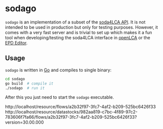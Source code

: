 # sodago
`sodago` is an implementation of a subset of the [soda4LCA
API](https://bitbucket.org/okusche/soda4lca). It is not intended to be used in
production but only for testing purposes. However, it comes with a very fast
server and is trivial to set up which makes it a fun tool when
developing/testing the soda4LCA interface in
[openLCA](https://github.com/GreenDelta/olca-app) or the [EPD
Editor](https://github.com/GreenDelta/epd-editor). 

## Usage
`sodago` is written in [Go](https://golang.org) and compiles to single binary:

```bash
cd sodago
go build  # compile it
./sodago  # run it
```

After this you just need to start the `sodago` executable.

http://localhost/resource/flows/a2b32f97-3fc7-4af2-b209-525bc6426f33
http://localhost/resource/datastocks/982aa819-c7bc-4f89-97c2-783606f7fa66/flows/a2b32f97-3fc7-4af2-b209-525bc6426f33?version=30.00.000